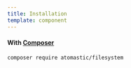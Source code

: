 ```yaml
---
title: Installation
template: component
---
```


#### With [Composer](https://getcomposer.org)

```
composer require atomastic/filesystem
```
